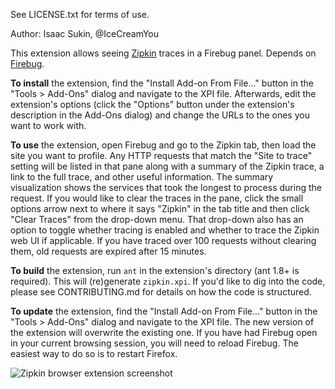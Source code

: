 See LICENSE.txt for terms of use.

Author: Isaac Sukin, @IceCreamYou

This extension allows seeing
[Zipkin](https://github.com/twitter/zipkin) traces in a Firebug panel.
Depends on [Firebug](https://getfirebug.com/).

**To install** the extension, find the "Install Add-on From File..." button in
the "Tools > Add-Ons" dialog and navigate to the XPI file. Afterwards, edit the
extension's options (click the "Options" button under the extension's
description in the Add-Ons dialog) and change the URLs to the ones you want
to work with.

**To use** the extension, open Firebug and go to the Zipkin tab, then load the
site you want to profile. Any HTTP requests that match the "Site to trace"
setting will be listed in that pane along with a summary of the Zipkin trace, a
link to the full trace, and other useful information. The summary visualization
shows the services that took the longest to process during the request. If you
would like to clear the traces in the pane, click the small options arrow next
to where it says "Zipkin" in the tab title and then click "Clear Traces" from
the drop-down menu. That drop-down also has an option to toggle whether tracing
is enabled and whether to trace the Zipkin web UI if applicable. If you have
traced over 100 requests without clearing them, old requests are expired after
15 minutes.

**To build** the extension, run `ant` in the extension's directory (ant 1.8+ is
required). This will (re)generate `zipkin.xpi`. If you'd like to dig into the
code, please see CONTRIBUTING.md for details on how the code is structured.

**To update** the extension, find the "Install Add-on From File..." button in
the "Tools > Add-Ons" dialog and navigate to the XPI file. The new version of
the extension will overwrite the existing one. If you have had Firebug open in
your current browsing session, you will need to reload Firebug. The easiest way
to do so is to restart Firefox.

![Zipkin browser extension screenshot](https://f.cloud.github.com/assets/203177/651191/7df48586-d46e-11e2-8738-6727b7eda926.png)
